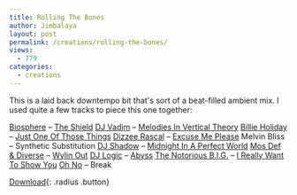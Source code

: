 ```yaml
---
title: Rolling The Bones
author: Jimbalaya
layout: post
permalink: /creations/rolling-the-bones/
views:
  - 779
categories:
  - creations
---
```


This is a laid back downtempo bit that's sort of a beat-filled ambient mix. I used quite a few tracks to piece this one together:

[Biosphere][2] – [The Shield][3]
[DJ Vadim][4] – [Melodies In Vertical Theory][5]
[Billie Holiday][6] – [Just One Of Those Things][7]
[Dizzee Rascal][8] – [Excuse Me Please][9]
Melvin Bliss – Synthetic Substitution
[DJ Shadow][10] – [Midnight In A Perfect World][11]
[Mos Def & Diverse][12] – [Wylin Out][13]
[DJ Logic][14] – [Abyss][15]
[The Notorious B.I.G.][16] – [I Really Want To Show You][17]
[Oh No][18] – Break

 [2]: http://click.linksynergy.com/fs-bin/click?id=vwHUN9G4nyY&subid=&offerid=146261.1&type=10&tmpid=3909&RD_PARM1=http://itunes.apple.com/WebObjects/MZStore.woa/wa/viewArtist?id=29366600 "Biosphere on iTunes"
 [3]: http://click.linksynergy.com/fs-bin/click?id=vwHUN9G4nyY&subid=&offerid=146261.1&type=10&tmpid=3909&RD_PARM1=http://itunes.apple.com/WebObjects/MZStore.woa/wa/viewAlbum?i=122667766%26id=122667292%26s=143441 "The Shield on iTunes"
 [4]: http://click.linksynergy.com/fs-bin/click?id=vwHUN9G4nyY&subid=&offerid=146261.1&type=10&tmpid=3909&RD_PARM1=http://itunes.apple.com/WebObjects/MZStore.woa/wa/viewArtist?id=3629949 "DJ Vadim on iTunes"
 [5]: http://click.linksynergy.com/fs-bin/click?id=vwHUN9G4nyY&subid=&offerid=146261.1&type=10&tmpid=3909&RD_PARM1=http://itunes.apple.com/WebObjects/MZStore.woa/wa/viewAlbum?i=152517358%26id=152517135%26s=143441 "Melodies In Vertical Theory on iTunes"
 [6]: http://click.linksynergy.com/fs-bin/click?id=vwHUN9G4nyY&subid=&offerid=146261.1&type=10&tmpid=3909&RD_PARM1=http://itunes.apple.com/WebObjects/MZStore.woa/wa/viewArtist?id=37299 "Billie Holiday on iTunes"
 [7]: http://click.linksynergy.com/fs-bin/click?id=vwHUN9G4nyY&subid=&offerid=146261.1&type=10&tmpid=3909&RD_PARM1=http://itunes.apple.com/WebObjects/MZStore.woa/wa/viewAlbum?i=1288345%26id=1288388%26s=143441 "Just One Of Those Things on iTunes"
 [8]: http://click.linksynergy.com/fs-bin/click?id=vwHUN9G4nyY&subid=&offerid=146261.1&type=10&tmpid=3909&RD_PARM1=http://itunes.apple.com/WebObjects/MZStore.woa/wa/viewArtist?id=3028529 "Dizzee Rascal on iTunes"
 [9]: http://click.linksynergy.com/fs-bin/click?id=vwHUN9G4nyY&subid=&offerid=146261.1&type=10&tmpid=3909&RD_PARM1=http://itunes.apple.com/WebObjects/MZStore.woa/wa/viewAlbum?i=277728642%26id=277728248%26s=143441 "Excuse Me Please on iTunes"
 [10]: http://click.linksynergy.com/fs-bin/click?id=vwHUN9G4nyY&subid=&offerid=146261.1&type=10&tmpid=3909&RD_PARM1=http://itunes.apple.com/WebObjects/MZStore.woa/wa/viewArtist?id=133086 "DJ Shadow on iTunes"
 [11]: http://click.linksynergy.com/fs-bin/click?id=vwHUN9G4nyY&subid=&offerid=146261.1&type=10&tmpid=3909&RD_PARM1=http://itunes.apple.com/WebObjects/MZStore.woa/wa/viewAlbum?i=39507854%26id=792608%26s=143441 "Midnight In A Perfect World on iTunes"
 [12]: http://click.linksynergy.com/fs-bin/click?id=vwHUN9G4nyY&subid=&offerid=146261.1&type=10&tmpid=3909&RD_PARM1=http://itunes.apple.com/WebObjects/MZStore.woa/wa/viewArtist?id=73641299 "Mos Def & Diverse on iTunes"
 [13]: http://click.linksynergy.com/fs-bin/click?id=vwHUN9G4nyY&subid=&offerid=146261.1&type=10&tmpid=3909&RD_PARM1=http://itunes.apple.com/WebObjects/MZStore.woa/wa/viewAlbum?i=75005659%26id=75005891%26s=143441 "Wylin Out on iTunes"
 [14]: http://click.linksynergy.com/fs-bin/click?id=vwHUN9G4nyY&subid=&offerid=146261.1&type=10&tmpid=3909&RD_PARM1=http://itunes.apple.com/WebObjects/MZStore.woa/wa/viewArtist?id=14065563 "DJ Logic on iTunes"
 [15]: http://click.linksynergy.com/fs-bin/click?id=vwHUN9G4nyY&subid=&offerid=146261.1&type=10&tmpid=3909&RD_PARM1=http://itunes.apple.com/WebObjects/MZStore.woa/wa/viewAlbum?i=14065634%26id=14065664%26s=143441 "Abyss on iTunes"
 [16]: http://click.linksynergy.com/fs-bin/click?id=vwHUN9G4nyY&subid=&offerid=146261.1&type=10&tmpid=3909&RD_PARM1=http://itunes.apple.com/WebObjects/MZStore.woa/wa/viewArtist?id=5499810 "The Notorious B.I.G. on iTunes"
 [17]: http://click.linksynergy.com/fs-bin/click?id=vwHUN9G4nyY&subid=&offerid=146261.1&type=10&tmpid=3909&RD_PARM1=http://itunes.apple.com/WebObjects/MZStore.woa/wa/viewAlbum?i=78989241%26id=78989263%26s=143441 "I Really Want To Show You on iTunes"
 [18]: http://click.linksynergy.com/fs-bin/click?id=vwHUN9G4nyY&subid=&offerid=146261.1&type=10&tmpid=3909&RD_PARM1=http://itunes.apple.com/WebObjects/MZStore.woa/wa/viewArtist?id=42238098 "Oh No on iTunes"

<p><audio src='/audio/creations/Jimbalaya-Pieces_Of_The_Wholes-05-Rolling_The_Bones.mp3' preload='auto' /></p>

[Download][20]{: .radius .button}

 [20]: /audio/creations/Jimbalaya-Pieces_Of_The_Wholes-05-Rolling_The_Bones.mp3 "Download Jimbalaya - Rolling The Bones"
